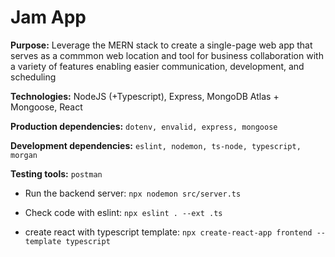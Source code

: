 # Jam App 

**Purpose:**  Leverage the MERN stack to create a single-page web app that serves as a commmon web location and tool for business collaboration with a variety of features enabling easier communication, development, and scheduling

**Technologies:**
NodeJS (+Typescript), Express, MongoDB Atlas + Mongoose,  React

**Production dependencies:** `dotenv, envalid, express, mongoose`

**Development dependencies:** `eslint, nodemon, ts-node, typescript, morgan`

**Testing tools:** `postman`

- Run the backend server:
    `npx nodemon src/server.ts`

- Check code with eslint:
    `npx eslint . --ext .ts`

- create react with typescript template:
    `npx create-react-app frontend --template typescript`